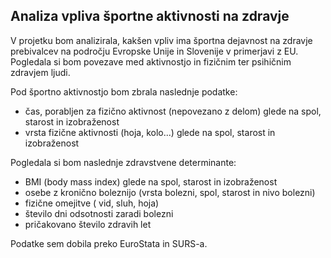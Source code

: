 
## Analiza vpliva športne aktivnosti na zdravje

V projetku bom analizirala, kakšen vpliv ima športna dejavnost na zdravje prebivalcev na področju Evropske Unije in Slovenije v primerjavi z EU. Pogledala si bom povezave med aktivnostjo in fizičnim ter psihičnim zdravjem ljudi.

Pod športno aktivnostjo bom zbrala naslednje podatke:
- čas, porabljen za fizično aktivnost (nepovezano z delom) glede na spol, starost in izobraženost
- vrsta fizične aktivnosti (hoja, kolo...) glede na spol, starost in izobraženost

Pogledala si bom naslednje zdravstvene determinante:
- BMI (body mass index) glede na spol, starost in izobraženost
- osebe z kronično boleznijo (vrsta bolezni, spol, starost in nivo bolezni)
- fizične omejitve ( vid, sluh, hoja)
- število dni odsotnosti zaradi bolezni
- pričakovano število zdravih let



Podatke sem dobila preko EuroStata in SURS-a.
